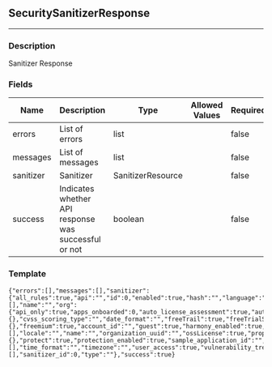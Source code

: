 ## SecuritySanitizerResponse
---
### Description
Sanitizer Response
### Fields
| Name | Description | Type | Allowed Values | Required |
| ---- | ----------- | ---- | -------------- | -------- |
| errors | List of errors | list |  | false |
| messages | List of messages | list |  | false |
| sanitizer | Sanitizer | SanitizerResource |  | false |
| success | Indicates whether API response was successful or not | boolean |  | false |
### Template
```
{"errors":[],"messages":[],"sanitizer":{"all_rules":true,"api":"","id":0,"enabled":true,"hash":"","language":"","links":[],"name":"","org":{"api_only":true,"apps_onboarded":0,"auto_license_assessment":true,"auto_license_protection":true,"beta_languages_enabled":true,"cloudnative_enabled":true,"creation_time":{},"cvss_scoring_type":"","date_format":"","freeTrail":true,"freeTrialState":{},"freemium":true,"account_id":"","guest":true,"harmony_enabled":true,"is_superadmin":true,"links":[],"locale":"","name":"","organization_uuid":"","ossLicense":true,"properties":{},"protect":true,"protection_enabled":true,"sample_application_id":"","sample_server_id":0,"sast_enabled":true,"security_standard_report_enabled":true,"server_environments":[],"time_format":"","timezone":"","user_access":true,"vulnerability_trends_graph_enabled":true},"pattern":"","rules":[],"sanitizer_id":0,"type":""},"success":true}
```
